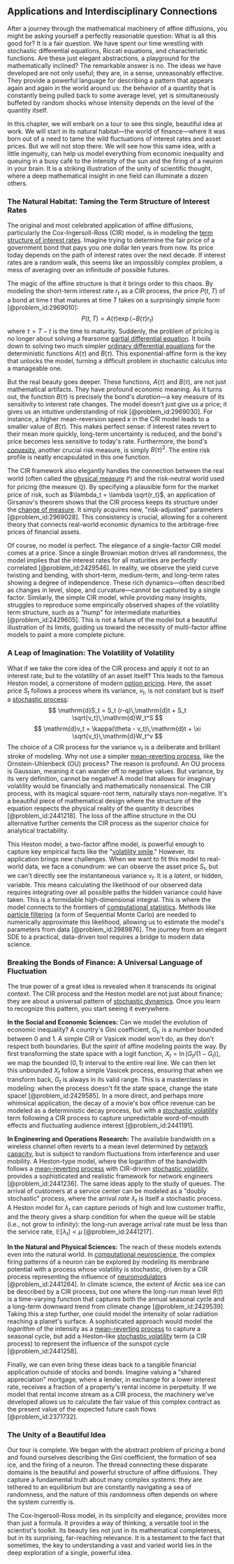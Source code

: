 ## Applications and Interdisciplinary Connections

After a journey through the mathematical machinery of affine diffusions, you might be asking yourself a perfectly reasonable question: What is all this good for? It is a fair question. We have spent our time wrestling with stochastic differential equations, Riccati equations, and characteristic functions. Are these just elegant abstractions, a playground for the mathematically inclined? The remarkable answer is no. The ideas we have developed are not only useful; they are, in a sense, unreasonably effective. They provide a powerful language for describing a pattern that appears again and again in the world around us: the behavior of a quantity that is constantly being pulled back to some average level, yet is simultaneously buffeted by random shocks whose intensity depends on the level of the quantity itself.

In this chapter, we will embark on a tour to see this single, beautiful idea at work. We will start in its natural habitat—the world of finance—where it was born out of a need to tame the wild fluctuations of interest rates and asset prices. But we will not stop there. We will see how this same idea, with a little ingenuity, can help us model everything from economic inequality and queuing in a busy café to the intensity of the sun and the firing of a neuron in your brain. It is a striking illustration of the unity of scientific thought, where a deep mathematical insight in one field can illuminate a dozen others.

### The Natural Habitat: Taming the Term Structure of Interest Rates

The original and most celebrated application of affine diffusions, particularly the Cox-Ingersoll-Ross (CIR) model, is in modeling the [term structure of interest rates](@article_id:136888). Imagine trying to determine the fair price of a government bond that pays you one dollar ten years from now. Its price today depends on the path of interest rates over the next decade. If interest rates are a random walk, this seems like an impossibly complex problem, a mess of averaging over an infinitude of possible futures.

The magic of the affine structure is that it brings order to this chaos. By modeling the short-term interest rate $r_t$ as a CIR process, the price $P(t,T)$ of a bond at time $t$ that matures at time $T$ takes on a surprisingly simple form [@problem_id:2969010]:
$$
P(t,T) = A(\tau)\exp(-B(\tau)r_t)
$$
where $\tau=T-t$ is the time to maturity. Suddenly, the problem of pricing is no longer about solving a fearsome [partial differential equation](@article_id:140838). It boils down to solving two much simpler [ordinary differential equations](@article_id:146530) for the deterministic functions $A(\tau)$ and $B(\tau)$. This exponential-affine form is the key that unlocks the model, turning a difficult problem in stochastic calculus into a manageable one.

But the real beauty goes deeper. These functions, $A(\tau)$ and $B(\tau)$, are not just mathematical artifacts. They have profound economic meaning. As it turns out, the function $B(\tau)$ is precisely the bond's *duration*—a key measure of its sensitivity to interest rate changes. The model doesn't just give us a price; it gives us an intuitive understanding of risk [@problem_id:2969030]. For instance, a higher mean-reversion speed $\kappa$ in the CIR model leads to a smaller value of $B(\tau)$. This makes perfect sense: if interest rates revert to their mean more quickly, long-term uncertainty is reduced, and the bond's price becomes less sensitive to today's rate. Furthermore, the bond's [convexity](@article_id:138074), another crucial risk measure, is simply $B(\tau)^2$. The entire risk profile is neatly encapsulated in this one function.

The CIR framework also elegantly handles the connection between the real world (often called the [physical measure](@article_id:263566) $\mathbb{P}$) and the risk-neutral world used for pricing (the measure $\mathbb{Q}$). By specifying a plausible form for the market price of risk, such as $\lambda_t = \lambda \sqrt{r_t}$, an application of Girsanov's theorem shows that the CIR process keeps its structure under the [change of measure](@article_id:157393). It simply acquires new, "risk-adjusted" parameters [@problem_id:2969028]. This consistency is crucial, allowing for a coherent theory that connects real-world economic dynamics to the arbitrage-free prices of financial assets.

Of course, no model is perfect. The elegance of a single-factor CIR model comes at a price. Since a single Brownian motion drives all randomness, the model implies that the interest rates for all maturities are perfectly correlated [@problem_id:2429546]. In reality, we observe the yield curve twisting and bending, with short-term, medium-term, and long-term rates showing a degree of independence. These rich dynamics—often described as changes in level, slope, and curvature—cannot be captured by a single factor. Similarly, the simple CIR model, while providing many insights, struggles to reproduce some empirically observed shapes of the volatility term structure, such as a "hump" for intermediate maturities [@problem_id:2429605]. This is not a failure of the model but a beautiful illustration of its limits, guiding us toward the necessity of multi-factor affine models to paint a more complete picture.

### A Leap of Imagination: The Volatility of Volatility

What if we take the core idea of the CIR process and apply it not to an interest rate, but to the volatility of an asset itself? This leads to the famous Heston model, a cornerstone of modern [option pricing](@article_id:139486). Here, the asset price $S_t$ follows a process where its variance, $v_t$, is not constant but is itself a [stochastic process](@article_id:159008):
$$
\mathrm{d}S_t = S_t (r-q)\,\mathrm{d}t + S_t \sqrt{v_t}\,\mathrm{d}W_t^S
$$
$$
\mathrm{d}v_t = \kappa(\theta - v_t)\,\mathrm{d}t + \xi \sqrt{v_t}\,\mathrm{d}W_t^v
$$
The choice of a CIR process for the variance $v_t$ is a deliberate and brilliant stroke of modeling. Why not use a simpler [mean-reverting process](@article_id:274444), like the Ornstein-Uhlenbeck (OU) process? The reason is profound. An OU process is Gaussian, meaning it can wander off to negative values. But variance, by its very definition, cannot be negative! A model that allows for imaginary volatility would be financially and mathematically nonsensical. The CIR process, with its magical square-root term, naturally stays non-negative. It's a beautiful piece of mathematical design where the structure of the equation respects the physical reality of the quantity it describes [@problem_id:2441218]. The loss of the affine structure in the OU alternative further cements the CIR process as the superior choice for analytical tractability.

This Heston model, a two-factor affine model, is powerful enough to capture key empirical facts like the "[volatility smile](@article_id:143351)." However, its application brings new challenges. When we want to fit this model to real-world data, we face a conundrum: we can observe the asset price $S_t$, but we can't directly see the instantaneous variance $v_t$. It is a *latent*, or hidden, variable. This means calculating the likelihood of our observed data requires integrating over all possible paths the hidden variance could have taken. This is a formidable high-dimensional integral. This is where the model connects to the frontiers of [computational statistics](@article_id:144208). Methods like [particle filtering](@article_id:139590) (a form of Sequential Monte Carlo) are needed to numerically approximate this likelihood, allowing us to estimate the model's parameters from data [@problem_id:2989876]. The journey from an elegant SDE to a practical, data-driven tool requires a bridge to modern data science.

### Breaking the Bonds of Finance: A Universal Language of Fluctuation

The true power of a great idea is revealed when it transcends its original context. The CIR process and the Heston model are not just about finance; they are about a universal pattern of [stochastic dynamics](@article_id:158944). Once you learn to recognize this pattern, you start seeing it everywhere.

**In the Social and Economic Sciences:**
Can we model the evolution of economic inequality? A country's Gini coefficient, $G_t$, is a number bounded between 0 and 1. A simple CIR or Vasicek model won't do, as they don't respect both boundaries. But the *spirit* of affine modeling points the way. By first transforming the state space with a logit function, $X_t = \ln(G_t/(1-G_t))$, we map the bounded $(0,1)$ interval to the entire real line. We can then let this unbounded $X_t$ follow a simple Vasicek process, ensuring that when we transform back, $G_t$ is always in its valid range. This is a masterclass in modeling: when the process doesn't fit the state space, change the state space! [@problem_id:2429585]. In a more direct, and perhaps more whimsical application, the decay of a movie's box office revenue can be modeled as a deterministic decay process, but with a [stochastic volatility](@article_id:140302) term following a CIR process to capture unpredictable word-of-mouth effects and fluctuating audience interest [@problem_id:2441191].

**In Engineering and Operations Research:**
The available bandwidth on a wireless channel often reverts to a mean level determined by [network capacity](@article_id:274741), but is subject to random fluctuations from interference and user mobility. A Heston-type model, where the logarithm of the bandwidth follows a [mean-reverting process](@article_id:274444) with CIR-driven [stochastic volatility](@article_id:140302), provides a sophisticated and realistic framework for network engineers [@problem_id:2441236]. The same ideas apply to the study of queues. The arrival of customers at a service center can be modeled as a "doubly stochastic" process, where the arrival *rate* $\lambda_t$ is itself a stochastic process. A Heston model for $\lambda_t$ can capture periods of high and low customer traffic, and the theory gives a sharp condition for when the queue will be stable (i.e., not grow to infinity): the long-run average arrival rate must be less than the service rate, $\mathbb{E}[\lambda_t] \lt \mu$ [@problem_id:2441217].

**In the Natural and Physical Sciences:**
The reach of these models extends even into the natural world. In [computational neuroscience](@article_id:274006), the complex firing patterns of a neuron can be explored by modeling its membrane potential with a process whose volatility is stochastic, driven by a CIR process representing the influence of [neuromodulators](@article_id:165835) [@problem_id:2441264]. In climate science, the extent of Arctic sea ice can be described by a CIR process, but one where the long-run mean level $\theta(t)$ is a time-varying function that captures both the annual seasonal cycle and a long-term downward trend from climate change [@problem_id:2429539]. Taking this a step further, one could model the intensity of solar radiation reaching a planet's surface. A sophisticated approach would model the *logarithm* of the intensity as a [mean-reverting process](@article_id:274444) to capture a seasonal cycle, but add a Heston-like [stochastic volatility](@article_id:140302) term (a CIR process) to represent the influence of the sunspot cycle [@problem_id:2441258].

Finally, we can even bring these ideas back to a tangible financial application outside of stocks and bonds. Imagine valuing a "shared appreciation" mortgage, where a lender, in exchange for a lower interest rate, receives a fraction of a property's rental income in perpetuity. If we model that rental income stream as a CIR process, the machinery we've developed allows us to calculate the fair value of this complex contract as the present value of the expected future cash flows [@problem_id:2371732].

### The Unity of a Beautiful Idea

Our tour is complete. We began with the abstract problem of pricing a bond and found ourselves describing the Gini coefficient, the formation of sea ice, and the firing of a neuron. The thread connecting these disparate domains is the beautiful and powerful structure of affine diffusions. They capture a fundamental truth about many complex systems: they are tethered to an equilibrium but are constantly navigating a sea of randomness, and the nature of this randomness often depends on where the system currently is.

The Cox-Ingersoll-Ross model, in its simplicity and elegance, provides more than just a formula. It provides a way of thinking, a versatile tool in the scientist's toolkit. Its beauty lies not just in its mathematical completeness, but in its surprising, far-reaching relevance. It is a testament to the fact that sometimes, the key to understanding a vast and varied world lies in the deep exploration of a single, powerful idea.